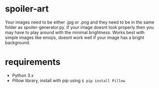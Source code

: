 # spoiler-art

Your images need to be either .jpg or .png and they need to be in the same folder as spoiler-generator.py.
If your image doesnt look properly then you may have to play around with the minimal brightness.
Works best with simple images like emojis, doesnt work well if your image has a bright background.

# requirements
* Python 3.x
* Pillow library, install with pip using `$ pip install Pillow`
